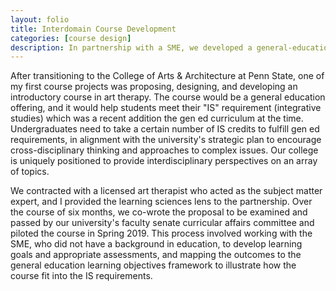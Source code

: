```yaml
---
layout: folio
title: Interdomain Course Development
categories: [course design]
description: In partnership with a SME, we developed a general-education interdisciplinary studies course.
---
```


After transitioning to the College of Arts & Architecture at Penn State, one of my first course projects was proposing, designing, and developing an introductory course in art therapy. The course would be a general education offering, and it would help students meet their "IS" requirement (integrative studies) which was a recent addition the gen ed curriculum at the time. Undergraduates need to take a certain number of IS credits to fulfill gen ed requirements, in alignment with the university's strategic plan to encourage cross-disciplinary thinking and approaches to complex issues. Our college is uniquely positioned to provide interdisciplinary perspectives on an array of topics. 

We contracted with a licensed art therapist who acted as the subject matter expert, and I provided the learning sciences lens to the partnership. Over the course of six months, we co-wrote the proposal to be examined and passed by our university's faculty senate curricular affairs committee and piloted the course in Spring 2019. This process involved working with the SME, who did not have a background in education, to develop learning goals and appropriate assessments, and mapping the outcomes to the general education learning objectives framework to illustrate how the course fit into the IS requirements. 
